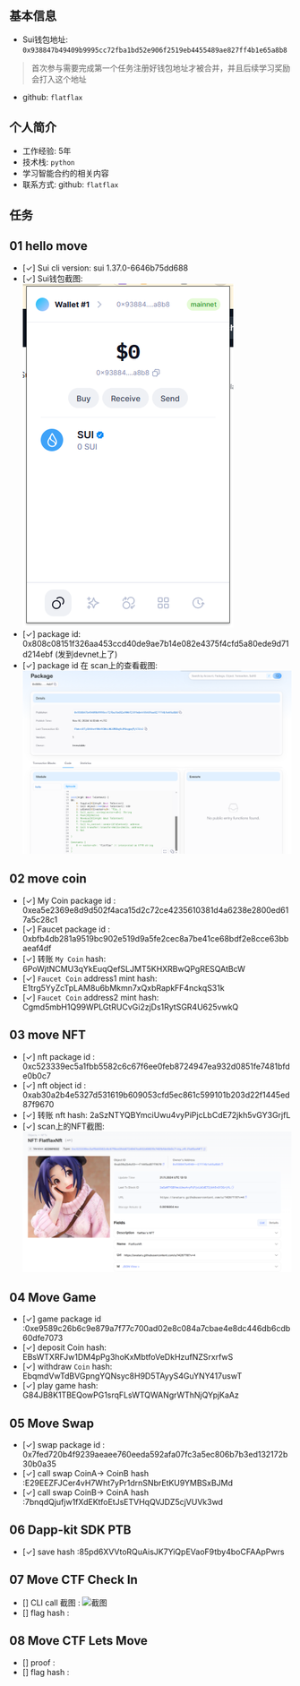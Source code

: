 ## 基本信息
- Sui钱包地址: `0x938847b49409b9995cc72fba1bd52e906f2519eb4455489ae827ff4b1e65a8b8`
> 首次参与需要完成第一个任务注册好钱包地址才被合并，并且后续学习奖励会打入这个地址
- github: `flatflax`

## 个人简介
- 工作经验: 5年
- 技术栈:  `python`
- 学习智能合约的相关内容
- 联系方式: github: `flatflax` 

## 任务

##   01 hello move  
- [✓] Sui cli version: sui 1.37.0-6646b75dd688
- [✓] Sui钱包截图: ![Sui钱包截图](./images/qb.png)
- [✓] package id: 0x808c08151f326aa453ccd40de9ae7b14e082e4375f4cfd5a80ede9d71d214ebf (发到devnet上了)
- [✓] package id 在 scan上的查看截图:![Scan截图](./images/l.jpg)

##   02 move coin
- [✓] My Coin package id : 0xea5e2369e8d9d502f4aca15d2c72ce4235610381d4a6238e2800ed617a5c28c1
- [✓] Faucet package id : 0xbfb4db281a9519bc902e519d9a5fe2cec8a7be41ce68bdf2e8cce63bbaeaf4df
- [✓] 转账 `My Coin` hash: 6PoWjtNCMU3qYkEuqQefSLJMT5KHXRBwQPgRESQAtBcW
- [✓] `Faucet Coin` address1 mint hash: E1trg5YyZcTpLAM8u6bMkmn7xQxbRapkFF4nckqS31k
- [✓] `Faucet Coin` address2 mint hash: Cgmd5mbH1Q99WPLGtRUCvGi2zjDs1RytSGR4U625vwkQ

##   03 move NFT
- [✓] nft package id : 0xc523339ec5a1fbb5582c6c67f6ee0feb8724947ea932d0851fe7481bfde0b0c7
- [✓] nft object id : 0xab30a2b4e5327d531619b609053cfd5ec861c599101b203d22f1445ed87f9670
- [✓] 转账 nft  hash: 2aSzNTYQBYmciUwu4vyPiPjcLbCdE72jkh5vGY3GrjfL
- [✓] scan上的NFT截图:![Scan截图](./images/task3_nft.png)

##   04 Move Game
- [✓] game package id :0xe9589c26b6c9e879a7f77c700ad02e8c084a7cbae4e8dc446db6cdb60dfe7073
- [✓] deposit Coin hash: EBsWTXRFJw1DM4pPg3hoKxMbtfoVeDkHzufNZSrxrfwS
- [✓] withdraw `Coin` hash: EbqmdVwTdBVGpngYQNsyc8H9D5TAyyS4GuYNY417uswT
- [✓] play game hash: G84JB8K1TBEQowPG1srqFLsWTQWANgrWThNjQYpjKaAz

##   05 Move Swap
- [✓] swap package id : 0x7fed720b4f9239aeaee760eeda592afa07fc3a5ec806b7b3ed132172b30b0a35
- [✓] call swap CoinA-> CoinB  hash :E29EEZFJCer4vH7Wht7yPr1drnSNbrEtKU9YMBSxBJMd
- [✓] call swap CoinB-> CoinA  hash :7bnqdQjufjw1fXdEKtfoEtJsETVHqQVJDZ5cjVUVk3wd

##   06 Dapp-kit SDK PTB
- [✓] save hash :85pd6XVVtoRQuAisJK7YiQpEVaoF9tby4boCFAApPwrs

##   07 Move CTF Check In
- [] CLI call 截图 : ![截图](./images/你的图片地址)
- [] flag hash :

##   08 Move CTF Lets Move
- [] proof : 
- [] flag hash :
